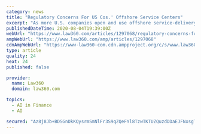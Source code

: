```yaml
---
category: news
title: "Regulatory Concerns For US Cos.' Offshore Service Centers"
excerpt: "As more U.S. companies open and use offshore service-delivery centers amid the pandemic, assessment of important tax, intellectual property, cybersecurity and employment considerations can help mitigate regulatory risk and maximize the company's return on investment,"
publishedDateTime: 2020-08-04T19:39:00Z
webUrl: "https://www.law360.com/articles/1297068/regulatory-concerns-for-us-cos-offshore-service-centers"
ampWebUrl: "https://www.law360.com/amp/articles/1297068"
cdnAmpWebUrl: "https://www-law360-com.cdn.ampproject.org/c/s/www.law360.com/amp/articles/1297068"
type: article
quality: 24
heat: 24
published: false

provider:
  name: Law360
  domain: law360.com

topics:
  - AI in Finance
  - AI

secured: "Az8j8Jb+BDSGnDkKQysrmSmNlFr3S9qZQeFYl8TzwTKTUZQuzdDDaEJFNxsgT4ocomWK1JiwEj0bo20N+dRqUwTbCDDN3qm0YtEEHug+3MZQp1/1RK3bPU0lIV6nY6mf/fWkWNd5weM9Vfh81ZGWD5r9sM0MQpPEQbgYGr68HNNtTnmaZEEJlF7lLwdoOjaaZNXPWGcs6cMrDQRhWPkQhv+rxK9H/tRtEWLI5wwz1r29t4cdxPFWt2mVIFf2673KDR8yrKoUoNqvsYuxvROqwWRCAMUcieyg7HMEL0VuWLKA16KJPL9pxWxphJM/e06FXMq4Net43mjamvT2hfUOvg==;ykpNG8HmXgSRtKXSKfiRxQ=="
---
```


